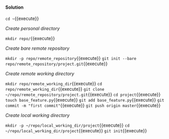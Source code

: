 #### Solution

`cd ~`{{execute}}

*Create personal directory*

`mkdir repo/`{{execute}}


*Create bare remote repository*

`mkdir -p repo/remote_repository`{{execute}}
`git init --bare repo/remote_repository/project.git`{{execute}}


*Create remote working directory*

`mkdir repo/remote_working_dir`{{execute}}
`cd repo/remote_working_dir`{{execute}}
`git clone ~/repo/remote_repository/project.git`{{execute}}
`cd project`{{execute}}
`touch base_feature.py`{{execute}}
`git add base_feature.py`{{execute}}
`git commit -m "first commit"`{{execute}}
`git push origin master`{{execute}}


*Create local working directory*

`mkdir -p ~/repo/local_working_dir/project`{{execute}}
`cd ~/repo/local_working_dir/project`{{execute}}
`git init`{{execute}}

